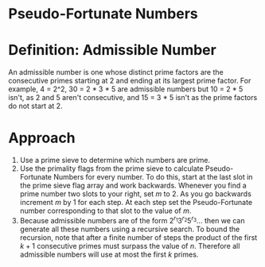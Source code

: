 # Pseudo-Fortunate Numbers

# Definition: Admissible Number

An admissible number is one whose distinct prime factors are the consecutive primes starting at 2 and ending at its largest prime factor. For example, 4 = 2^2, 30 = 2 * 3 * 5 are admissible numbers but 10 = 2 * 5 isn't, as 2 and 5 aren't consecutive, and 15 = 3 * 5 isn't as the prime factors do not start at 2.

# Approach

1. Use a prime sieve to determine which numbers are prime.
2. Use the primality flags from the prime sieve to calculate Pseudo-Fortunate Numbers for every number. To do this, start at the last slot in the prime sieve flag array and work backwards. Whenever you find a prime number two slots to your right, set $m$ to $2$. As you go backwards increment $m$ by $1$ for each step. At each step set the Pseudo-Fortunate number corresponding to that slot to the value of $m$.
3. Because admissible numbers are of the form $2^{r_1} 3^{r_2} 5^{r_3} ...$ then we can generate all these numbers using a recursive search. To bound the recursion, note that after a finite number of steps the product of the first $k + 1$ consecutive primes must surpass the value of $n$. Therefore all admissible numbers will use at most the first $k$ primes.
